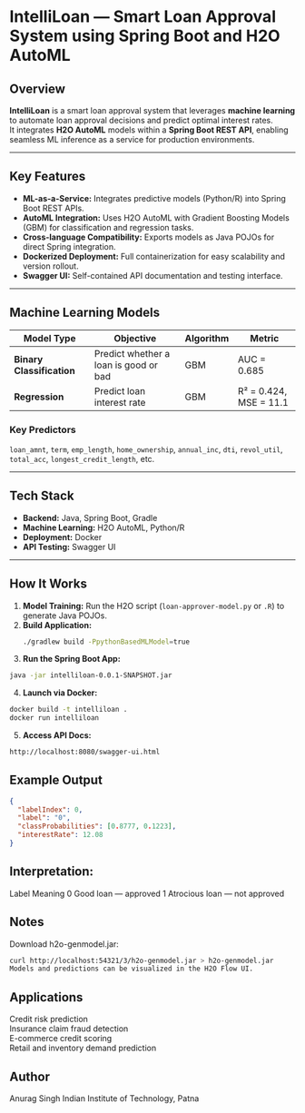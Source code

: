 # IntelliLoan — Smart Loan Approval System using Spring Boot and H2O AutoML

## Overview
**IntelliLoan** is a smart loan approval system that leverages **machine learning** to automate loan approval decisions and predict optimal interest rates.  
It integrates **H2O AutoML** models within a **Spring Boot REST API**, enabling seamless ML inference as a service for production environments.

---

## Key Features
- **ML-as-a-Service:** Integrates predictive models (Python/R) into Spring Boot REST APIs.  
- **AutoML Integration:** Uses H2O AutoML with Gradient Boosting Models (GBM) for classification and regression tasks.  
- **Cross-language Compatibility:** Exports models as Java POJOs for direct Spring integration.  
- **Dockerized Deployment:** Full containerization for easy scalability and version rollout.  
- **Swagger UI:** Self-contained API documentation and testing interface.  

---

## Machine Learning Models

| Model Type | Objective | Algorithm | Metric |
|-------------|------------|------------|---------|
| **Binary Classification** | Predict whether a loan is good or bad | GBM | AUC = 0.685 |
| **Regression** | Predict loan interest rate | GBM | R² = 0.424, MSE = 11.1 |

### Key Predictors
`loan_amnt`, `term`, `emp_length`, `home_ownership`, `annual_inc`, `dti`, `revol_util`, `total_acc`, `longest_credit_length`, etc.

---

## Tech Stack
- **Backend:** Java, Spring Boot, Gradle  
- **Machine Learning:** H2O AutoML, Python/R  
- **Deployment:** Docker  
- **API Testing:** Swagger UI  

---

## How It Works
1. **Model Training:** Run the H2O script (`loan-approver-model.py` or `.R`) to generate Java POJOs.  
2. **Build Application:**  
   ```bash
   ./gradlew build -PpythonBasedMLModel=true
   ```
3. **Run the Spring Boot App:**
  ```bash
  java -jar intelliloan-0.0.1-SNAPSHOT.jar
  ```
4. **Launch via Docker:**
  ```bash
  docker build -t intelliloan .
  docker run intelliloan
  ```
5. **Access API Docs:**
  ```bash
  http://localhost:8080/swagger-ui.html
  ```
## Example Output
```json
{
  "labelIndex": 0,
  "label": "0",
  "classProbabilities": [0.8777, 0.1223],
  "interestRate": 12.08
}
```
## Interpretation:
Label	Meaning
0	Good loan — approved
1	Atrocious loan — not approved
## Notes
Download h2o-genmodel.jar:
```bash
curl http://localhost:54321/3/h2o-genmodel.jar > h2o-genmodel.jar
Models and predictions can be visualized in the H2O Flow UI.
```
## Applications
Credit risk prediction  
Insurance claim fraud detection  
E-commerce credit scoring  
Retail and inventory demand prediction  

## Author
Anurag Singh
Indian Institute of Technology, Patna
